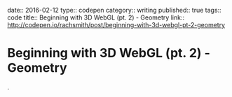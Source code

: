 date:: 2016-02-12
type:: codepen
category:: writing
published:: true
tags:: code
title:: Beginning with 3D WebGL (pt. 2) - Geometry
link:: http://codepen.io/rachsmith/post/beginning-with-3d-webgl-pt-2-geometry

# Beginning with 3D WebGL (pt. 2) - Geometry

.
